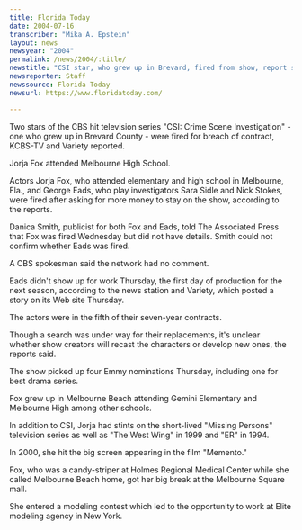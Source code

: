 ```yaml
---
title: Florida Today
date: 2004-07-16
transcriber: "Mika A. Epstein"
layout: news
newsyear: "2004"
permalink: /news/2004/:title/
newstitle: "CSI star, who grew up in Brevard, fired from show, report says"
newsreporter: Staff
newssource: Florida Today
newsurl: https://www.floridatoday.com/

---
```


Two stars of the CBS hit television series "CSI: Crime Scene Investigation" - one who grew up in Brevard County - were fired for breach of contract, KCBS-TV and Variety reported.

Jorja Fox attended Melbourne High School.

Actors Jorja Fox, who attended elementary and high school in Melbourne, Fla., and George Eads, who play investigators Sara Sidle and Nick Stokes, were fired after asking for more money to stay on the show, according to the reports.

Danica Smith, publicist for both Fox and Eads, told The Associated Press that Fox was fired Wednesday but did not have details. Smith could not confirm whether Eads was fired.

A CBS spokesman said the network had no comment.

Eads didn't show up for work Thursday, the first day of production for the next season, according to the news station and Variety, which posted a story on its Web site Thursday.

The actors were in the fifth of their seven-year contracts.

Though a search was under way for their replacements, it's unclear whether show creators will recast the characters or develop new ones, the reports said.

The show picked up four Emmy nominations Thursday, including one for best drama series.

Fox grew up in Melbourne Beach attending Gemini Elementary and Melbourne High among other schools.

In addition to CSI, Jorja had stints on the short-lived "Missing Persons" television series as well as "The West Wing" in 1999 and "ER" in 1994.

In 2000, she hit the big screen appearing in the film "Memento."

Fox, who was a candy-striper at Holmes Regional Medical Center while she called Melbourne Beach home, got her big break at the Melbourne Square mall.

She entered a modeling contest which led to the opportunity to work at Elite modeling agency in New York.
